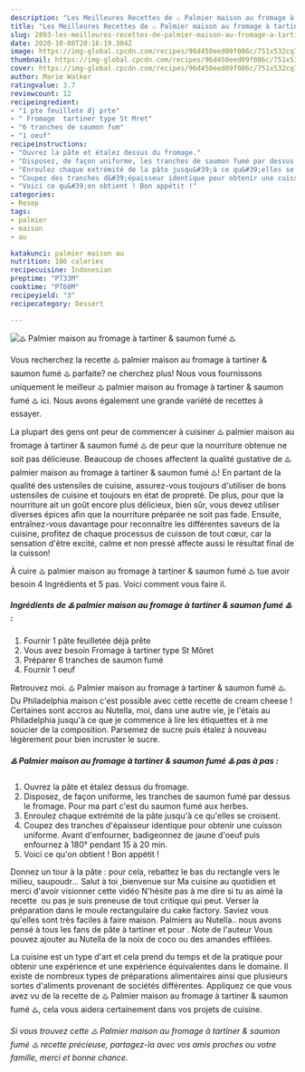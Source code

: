 ```yaml
---
description: "Les Meilleures Recettes de ♨️ Palmier maison au fromage à tartiner &amp;amp; saumon fumé ♨️"
title: "Les Meilleures Recettes de ♨️ Palmier maison au fromage à tartiner &amp;amp; saumon fumé ♨️"
slug: 2893-les-meilleures-recettes-de-palmier-maison-au-fromage-a-tartiner-and-amp-saumon-fume
date: 2020-10-08T20:16:19.304Z
image: https://img-global.cpcdn.com/recipes/96d450eed09f086c/751x532cq70/♨️-palmier-maison-au-fromage-a-tartiner-saumon-fume-♨️-photo-principale-de-la-recette.jpg
thumbnail: https://img-global.cpcdn.com/recipes/96d450eed09f086c/751x532cq70/♨️-palmier-maison-au-fromage-a-tartiner-saumon-fume-♨️-photo-principale-de-la-recette.jpg
cover: https://img-global.cpcdn.com/recipes/96d450eed09f086c/751x532cq70/♨️-palmier-maison-au-fromage-a-tartiner-saumon-fume-♨️-photo-principale-de-la-recette.jpg
author: Marie Walker
ratingvalue: 3.7
reviewcount: 12
recipeingredient:
- "1 pte feuillete dj prte"
- " Fromage  tartiner type St Mret"
- "6 tranches de saumon fum"
- "1 oeuf"
recipeinstructions:
- "Ouvrez la pâte et étalez dessus du fromage."
- "Disposez, de façon uniforme, les tranches de saumon fumé par dessus le fromage. Pour ma part c&#39;est du saumon fumé aux herbes."
- "Enroulez chaque extrémité de la pâte jusqu&#39;à ce qu&#39;elles se croisent."
- "Coupez des tranches d&#39;épaisseur identique pour obtenir une cuisson uniforme. Avant d&#39;enfourner, badigeonnez de jaune d&#39;oeuf puis enfournez à 180° pendant 15 à 20 min."
- "Voici ce qu&#39;on obtient ! Bon appétit !"
categories:
- Resep
tags:
- palmier
- maison
- au

katakunci: palmier maison au 
nutrition: 186 calories
recipecuisine: Indonesian
preptime: "PT33M"
cooktime: "PT60M"
recipeyield: "3"
recipecategory: Dessert

---
```



![♨️ Palmier maison au fromage à tartiner &amp; saumon fumé ♨️](https://img-global.cpcdn.com/recipes/96d450eed09f086c/751x532cq70/♨️-palmier-maison-au-fromage-a-tartiner-saumon-fume-♨️-photo-principale-de-la-recette.jpg)

Vous recherchez la recette ♨️ palmier maison au fromage à tartiner &amp; saumon fumé ♨️ parfaite? ne cherchez plus! Nous vous fournissons uniquement le meilleur ♨️ palmier maison au fromage à tartiner &amp; saumon fumé ♨️ ici. Nous avons également une grande variété de recettes à essayer.

La plupart des gens ont peur de commencer à cuisiner ♨️ palmier maison au fromage à tartiner &amp; saumon fumé ♨️ de peur que la nourriture obtenue ne soit pas délicieuse. Beaucoup de choses affectent la qualité gustative de ♨️ palmier maison au fromage à tartiner &amp; saumon fumé ♨️! En partant de la qualité des ustensiles de cuisine, assurez-vous toujours d'utiliser de bons ustensiles de cuisine et toujours en état de propreté. De plus, pour que la nourriture ait un goût encore plus délicieux, bien sûr, vous devez utiliser diverses épices afin que la nourriture préparée ne soit pas fade. Ensuite, entraînez-vous davantage pour reconnaître les différentes saveurs de la cuisine, profitez de chaque processus de cuisson de tout cœur, car la sensation d'être excité, calme et non pressé affecte aussi le résultat final de la cuisson!

<!--inarticleads1-->

À cuire ♨️ palmier maison au fromage à tartiner &amp; saumon fumé ♨️ tue avoir besoin 4 Ingrédients et 5 pas. Voici comment vous faire il.

##### Ingrédients de ♨️ palmier maison au fromage à tartiner &amp; saumon fumé ♨️ :

1. Fournir 1 pâte feuilletée déjà prête
1. Vous avez besoin  Fromage à tartiner type St Môret
1. Préparer 6 tranches de saumon fumé
1. Fournir 1 oeuf


Retrouvez moi. ♨️ Palmier maison au fromage à tartiner &amp; saumon fumé ♨️. Du Philadelphia maison c&#39;est possible avec cette recette de cream cheese ! Certaines sont accros au Nutella, moi, dans une autre vie, je l&#39;étais au Philadelphia jusqu&#39;à ce que je commence à lire les étiquettes et à me soucier de la composition. Parsemez de sucre puis étalez à nouveau légèrement pour bien incruster le sucre. 

<!--inarticleads2-->

##### ♨️ Palmier maison au fromage à tartiner &amp; saumon fumé ♨️ pas à pas :

1. Ouvrez la pâte et étalez dessus du fromage.
1. Disposez, de façon uniforme, les tranches de saumon fumé par dessus le fromage. Pour ma part c&#39;est du saumon fumé aux herbes.
1. Enroulez chaque extrémité de la pâte jusqu&#39;à ce qu&#39;elles se croisent.
1. Coupez des tranches d&#39;épaisseur identique pour obtenir une cuisson uniforme. Avant d&#39;enfourner, badigeonnez de jaune d&#39;oeuf puis enfournez à 180° pendant 15 à 20 min.
1. Voici ce qu&#39;on obtient ! Bon appétit !


Donnez un tour à la pâte : pour cela, rebattez le bas du rectangle vers le milieu, saupoudr… Salut à toi ,bienvenue sur Ma cuisine au quotidien et merci d&#39;avoir visionner cette vidéo N&#39;hésite pas à me dire si tu as aimé la recette ️ ou pas je suis preneuse de tout critique qui peut. Verser la préparation dans le moule rectangulaire du cake factory. Saviez vous qu&#39;elles sont très faciles à faire maison. Palmiers au Nutella.. nous avons pensé à tous les fans de pâte à tartiner et pour . Note de l&#39;auteur Vous pouvez ajouter au Nutella de la noix de coco ou des amandes effilées. 

<!--inarticleads1-->

<p>
La cuisine est un type d'art et cela prend du temps et de la pratique pour obtenir une expérience et une expérience équivalentes dans le domaine. Il existe de nombreux types de préparations alimentaires ainsi que plusieurs sortes d'aliments provenant de sociétés différentes. Appliquez ce que vous avez vu de la recette de ♨️ Palmier maison au fromage à tartiner &amp; saumon fumé ♨️, cela vous aidera certainement dans vos projets de cuisine.
</p>

<p>
<i>Si vous trouvez cette ♨️ Palmier maison au fromage à tartiner &amp; saumon fumé ♨️ recette précieuse, partagez-la avec vos amis proches ou votre famille, merci et bonne chance.</i>
</p>
